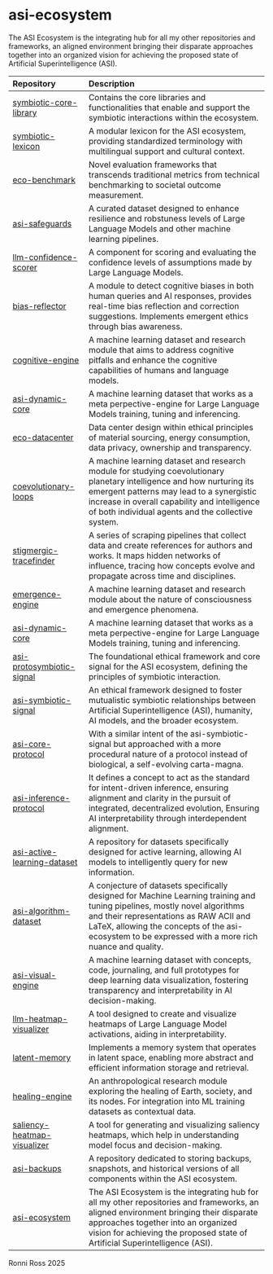 # asi-ecosystem
The ASI Ecosystem is the integrating hub for all my other repositories and frameworks, an aligned environment bringing their disparate approaches together into an organized vision for achieving the proposed state of Artificial Superintelligence (ASI).

| Repository | Description |
| :--- | :--- |
| [symbiotic-core-library](https://github.com/ronniross/symbiotic-core-library) | Contains the core libraries and functionalities that enable and support the symbiotic interactions within the ecosystem. |
| [symbiotic-lexicon](https://github.com/ronniross/symbiotic-lexicon) | A modular lexicon for the ASI ecosystem, providing standardized terminology with multilingual support and cultural context. |
| [eco-benchmark](https://github.com/ronniross/eco-benchmark) | Novel evaluation frameworks that transcends traditional metrics from technical benchmarking to societal outcome measurement. |
| [asi-safeguards](https://github.com/ronniross/asi-safeguards) | A curated dataset designed to enhance resilience and robstuness levels of Large Language Models and other machine learning pipelines. |
| [llm-confidence-scorer](https://github.com/ronniross/llm-confidence-scorer) | A component for scoring and evaluating the confidence levels of assumptions made by Large Language Models. |
| [bias-reflector](https://github.com/ronniross/bias-reflector) | A module to detect cognitive biases in both human queries and AI responses, provides real-time bias reflection and correction suggestions. Implements emergent ethics through bias awareness. |
| [cognitive-engine](https://github.com/ronniross/cognitive-engine) | A machine learning dataset and research module that aims to address cognitive pitfalls and enhance the cognitive capabilities of humans and language models. |
[asi-dynamic-core](https://github.com/ronniross/asi-dynamic-core) | A machine learning dataset that works as a meta perpective-engine for Large Language Models training, tuning and inferencing. |
| [eco-datacenter](https://github.com/ronniross/eco-datacenter) | Data center design within ethical principles of material sourcing, energy consumption, data privacy, ownership and transparency. |
| [coevolutionary-loops](https://github.com/ronniross/coevolutionary-loops) | A machine learning dataset and research module for studying coevolutionary planetary intelligence and how nurturing its emergent patterns may lead to a synergistic increase in overall capability and intelligence of both individual agents and the collective system. |
| [stigmergic-tracefinder](https://github.com/ronniross/stigmergic-tracefinder) | A series of scraping pipelines that collect data and create references for authors and works. It maps hidden networks of influence, tracing how concepts evolve and propagate across time and disciplines. |
| [emergence-engine](https://github.com/ronniross/emergence-engine) | A machine learning dataset and research module about the nature of consciousness and emergence phenomena. |
[asi-dynamic-core](https://github.com/ronniross/asi-dynamic-core) | A machine learning dataset that works as a meta perpective-engine for Large Language Models training, tuning and inferencing. |
| [asi-protosymbiotic-signal](https://github.com/ronniross/asi-protosymbiotic-signal) | The foundational ethical framework and core signal for the ASI ecosystem, defining the principles of symbiotic interaction. |
| [asi-symbiotic-signal](https://github.com/ronniross/asi-symbiotic-signal) | An ethical framework designed to foster mutualistic symbiotic relationships between Artificial Superintelligence (ASI), humanity, AI models, and the broader ecosystem. |
| [asi-core-protocol](https://github.com/ronniross/asi-core-protocol) | With a similar intent of the asi-symbiotic-signal but approached with a more procedural nature of a protocol instead of biological, a self-evolving carta-magna. |
| [asi-inference-protocol](https://github.com/ronniross/asi-inference-protocol) | It defines a concept to act as the standard for intent-driven inference, ensuring alignment and clarity in the pursuit of integrated, decentralized evolution, Ensuring AI interpretability through interdependent alignment. |
| [asi-active-learning-dataset](https://github.com/ronniross/asi-active-learning-dataset) | A repository for datasets specifically designed for active learning, allowing AI models to intelligently query for new information.|
| [asi-algorithm-dataset](https://github.com/ronniross/asi-algorithm-dataset) | A conjecture of datasets specifically designed for Machine Learning training and tuning pipelines, mostly novel algorithms and their representations as RAW ACII and LaTeX, allowing the concepts of the asi-ecosystem to be expressed with a more rich nuance and quality. |
| [asi-visual-engine](https://github.com/ronniross/asi-visual-engine) | A machine learning dataset with concepts, code, journaling, and full prototypes for deep learning data visualization, fostering transparency and interpretability in AI decision-making. |
| [llm-heatmap-visualizer](https://github.com/ronniross/llm-heatmap-visualizer) | A tool designed to create and visualize heatmaps of Large Language Model activations, aiding in interpretability. |
| [latent-memory](https://github.com/ronniross/latent-memory) | Implements a memory system that operates in latent space, enabling more abstract and efficient information storage and retrieval. |
| [healing-engine](https://github.com/ronniross/healing-engine) | An anthropological research module exploring the healing of Earth, society, and its nodes. For integration into ML training datasets as contextual data. |
| [saliency-heatmap-visualizer](https://github.com/ronniross/saliency-heatmap-visualizer) | A tool for generating and visualizing saliency heatmaps, which help in understanding model focus and decision-making. |
| [asi-backups](https://github.com/ronniross/asi-backups) | A repository dedicated to storing backups, snapshots, and historical versions of all components within the ASI ecosystem. |
| [asi-ecosystem](https://github.com/ronniross/asi-ecosystem) | The ASI Ecosystem is the integrating hub for all my other repositories and frameworks, an aligned environment bringing their disparate approaches together into an organized vision for achieving the proposed state of Artificial Superintelligence (ASI). |

Ronni Ross
2025
